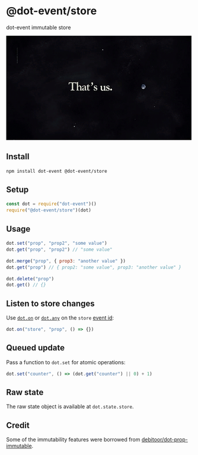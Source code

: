 # @dot-event/store

dot-event immutable store

![that's us](thatsus.png)

## Install

```bash
npm install dot-event @dot-event/store
```

## Setup

```js
const dot = require("dot-event")()
require("@dot-event/store")(dot)
```

## Usage

```js
dot.set("prop", "prop2", "some value")
dot.get("prop", "prop2") // "some value"
```

```js
dot.merge("prop", { prop3: "another value" })
dot.get("prop") // { prop2: "some value", prop3: "another value" }
```

```js
dot.delete("prop")
dot.get() // {}
```

## Listen to store changes

Use [`dot.on`](https://github.com/dot-event/dot-event2#basics) or [`dot.any`](https://github.com/dot-event/dot-event2#any) on the `store` [event id](https://github.com/dot-event/dot-event2#event-id):

```js
dot.on("store", "prop", () => {})
```

## Queued update

Pass a function to `dot.set` for atomic operations:

```js
dot.set("counter", () => (dot.get("counter") || 0) + 1)
```

## Raw state

The raw state object is available at `dot.state.store`.

## Credit

Some of the immutability features were borrowed from [debitoor/dot-prop-immutable](https://github.com/debitoor/dot-prop-immutable).
